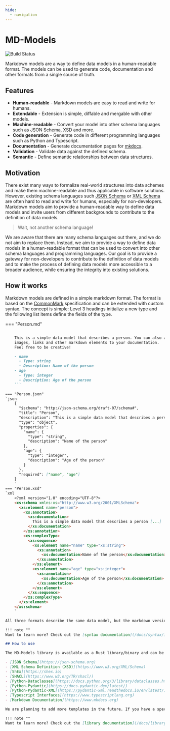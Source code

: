 ```yaml
---
hide:
  - navigation
---
```


# MD-Models

![Build Status](https://github.com/JR-1991/sdrdm.rs/actions/workflows/test.yml/badge.svg)

Markdown models are a way to define data models in a human-readable format. The models can be used to generate code, documentation and other formats from a single source of truth.

## Features

- **Human-readable** - Markdown models are easy to read and write for humans.
- **Extendable** - Extension is simple, diffable and mergable with other models.
- **Machine-readable** - Convert your model into other schema languages such as JSON Schema, XSD and more.
- **Code generation** - Generate code in different programming languages such as Python and Typescript.
- **Documentation** - Generate documentation pages for [mkdocs]().
- **Validation** - Validate data against the defined schema.
- **Semantic** - Define semantic relationships between data structures.

## Motivation

There exist many ways to formalize real-world structures into data schemes and make them machine-readable and thus applicable in software solutions. However, existing schema languages such [JSON Schema]() or [XML Schema]() are often hard to read and write for humans, especially for non-developers. Markdown models aim to provide a human-readable way to define data models and invite users from different backgrounds to contribute to the definition of data models.

> Wait, not another schema language!

We are aware that there are many schema languages out there, and we do not aim to replace them. Instead, we aim to provide a way to define data models in a human-readable format that can be used to convert into other schema languages and programming languages. Our goal is to provide a gateway for non-developers to contribute to the definition of data models and to make the process of defining data models more accessible to a broader audience, while ensuring the integrity into existing solutions.

## How it works

Markdown models are defined in a simple markdown format. The format is based on the [CommonMark](https://commonmark.org) specification and can be extended with custom syntax. The concept is simple: Level 3 headings initialize a new type and the following list items define the fields of the type.

=== "Person.md"
```markdown ### Person

    This is a simple data model that describes a person. You can also add
    images, links and other markdown elements to your documentation.
    Feel free to be creative!

    - name
      - Type: string
      - Description: Name of the person
    - age
      - Type: integer
      - Description: Age of the person
    ```

=== "Person.json"
`json
    {
      "$schema": "http://json-schema.org/draft-07/schema#",
      "title": "Person",
      "description": "This is a simple data model that describes a person [...]",
      "type": "object",
      "properties": {
        "name": {
          "type": "string",
          "description": "Name of the person"
        },
        "age": {
          "type": "integer",
          "description": "Age of the person"
        }
      },
      "required": ["name", "age"]
    }
    `
=== "Person.xsd"
`xml
    <?xml version="1.0" encoding="UTF-8"?>
    <xs:schema xmlns:xs="http://www.w3.org/2001/XMLSchema">
      <xs:element name="person">
        <xs:annotation>
          <xs:documentation>
            This is a simple data model that describes a person [...]
          </xs:documentation>
        </xs:annotation>
        <xs:complexType>
          <xs:sequence>
            <xs:element name="name" type="xs:string">
              <xs:annotation>
                <xs:documentation>Name of the person</xs:documentation>
              </xs:annotation>
            </xs:element>
            <xs:element name="age" type="xs:integer">
              <xs:annotation>
                <xs:documentation>Age of the person</xs:documentation>
              </xs:annotation>
            </xs:element>
          </xs:sequence>
        </xs:complexType>
      </xs:element>
    </xs:schema>
    `

All three formats describe the same data model, but the markdown version offers more readability compared to the JSON and XML versions. In fact, you can even add text/image documentation to any part of your data model and thus communicate the purpose of the data model to other users. The MD-Models library will recognize non-structural elements that are not part of the data model and will not include them in the generated outputs.

!!! note ""
Want to learn more? Check out the [syntax documentation](/docs/syntax/index.md)!

## How to use

The MD-Models library is available as a Rust library/binary and can be used to convert and validate markdown data models. We currently support the following templates:

- [JSON Schema](https://json-schema.org)
- [XML Schema Definition (XSD)](https://www.w3.org/XML/Schema)
- [ShEx](https://shex.io)
- [SHACL](https://www.w3.org/TR/shacl/)
- [Python-Dataclasses](https://docs.python.org/3/library/dataclasses.html)
- [Python-Pydantic](https://docs.pydantic.dev/latest/)
- [Python-Pydantic-XML](https://pydantic-xml.readthedocs.io/en/latest/)
- [Typescript Interfaces](https://www.typescriptlang.org)
- [Markdown Documentation](https://www.mkdocs.org)

We are planning to add more templates in the future. If you have a specific template in mind, feel free to open an issue or a pull request. Alternatively, you can also write your own template and use it with the MD-Models library.

!!! note ""
Want to learn more? Check out the [library documentation](/docs/library/index.md)!
